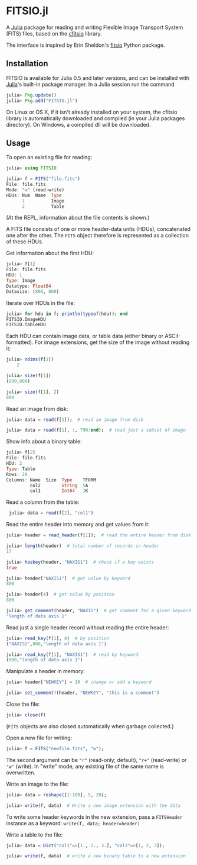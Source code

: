 # FITSIO.jl

A [Julia](http://julialang.org) package for reading and writing
Flexible Image Transport System (FITS) files, based on the
[cfitsio](http://heasarc.gsfc.nasa.gov/fitsio/) library.

The interface is inspired by Erin Sheldon's
[fitsio](https://github.com/esheldon/fitsio) Python package.

## Installation

FITSIO is available for Julia 0.5 and later versions, and can be
installed with [Julia](https://github.com/julialang/julia.jl)'s
built-in package manager. In a Julia session run the command

```julia
julia> Pkg.update()
julia> Pkg.add("FITSIO.jl")
```

On Linux or OS X, if it isn't already installed on your system,
the cfitsio library is automatically downloaded and compiled
(in your Julia packages directory). On Windows, a compiled dll will be
downloaded.

## Usage

To open an existing file for reading:
```julia
julia> using FITSIO

julia> f = FITS("file.fits")
File: file.fits
Mode: "w" (read-write)
HDUs: Num  Name  Type   
      1          Image  
      2          Table  
```
(At the REPL, information about the file contents is shown.)


A FITS file consists of one or more header-data units (HDUs),
concatenated one after the other. The `FITS` object therefore is
represented as a collection of these HDUs.

Get information about the first HDU:
```julia
julia> f[1]
File: file.fits
HDU: 1
Type: Image
Datatype: Float64
Datasize: (800, 800)
```

Iterate over HDUs in the file:
```julia
julia> for hdu in f; println(typeof(hdu)); end
FITSIO.ImageHDU
FITSIO.TableHDU
```


Each HDU can contain image data, or table data (either binary or
ASCII-formatted). For image extensions, get the size of the image
without reading it:
```julia
julia> ndims(f[1])
    2

julia> size(f[1])
(800,800)

julia> size(f[1], 2)
800
```


Read an image from disk:
```julia
julia> data = read(f[1]);  # read an image from disk

julia> data = read(f[1], :, 790:end);  # read just a subset of image
```


Show info about a binary table:
```julia
julia> f[2]
File: file.fits
HDU: 2
Type: Table
Rows: 20
Columns: Name  Size  Type    TFORM  
         col2        String  5A     
         col1        Int64   1K     
```


Read a column from the table:
```julia
 julia> data = read(f[2], "col1")
```


Read the entire header into memory and get values from it:
```julia
julia> header = read_header(f[1]);  # read the entire header from disk

julia> length(header)  # total number of records in header
17

julia> haskey(header, "NAXIS1")  # check if a key exists
true

julia> header["NAXIS1"]  # get value by keyword
800

julia> header[4]  # get value by position
800

julia> get_comment(header, "NAXIS")  # get comment for a given keyword
"length of data axis 1"
```


Read just a single header record without reading the entire header:
```julia
julia> read_key(f[1], 4)  # by position
("NAXIS1",800,"length of data axis 1")

julia> read_key(f[1], "NAXIS1")  # read by keyword
(800,"length of data axis 1")
```


Manipulate a header in memory:
```julia
julia> header["NEWKEY"] = 10  # change or add a keyword

julia> set_comment!(header, "NEWKEY", "this is a comment")
```


Close the file:
```julia
julia> close(f)
```
(`FITS` objects are also closed automatically when garbage collected.)


Open a new file for writing:
```julia
julia> f = FITS("newfile.fits", "w");
```
The second argument can be `"r"` (read-only; default), `"r+"`
(read-write) or `"w"` (write). In "write" mode, any existing file of
the same name is overwritten.


Write an image to the file:
```julia
julia> data = reshape([1:100], 5, 20);

julia> write(f, data)  # Write a new image extension with the data
```
To write some header keywords in the new extension, pass a
`FITSHeader` instance as a keyword: `write(f, data; header=header)`


Write a table to the file:
```julia
julia> data = Dict("col1"=>[1., 2., 3.], "col2"=>[1, 2, 3]);

julia> write(f, data)  # write a new binary table to a new extension
```
